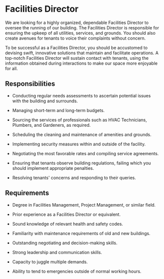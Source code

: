 # Facilities Director

We are looking for a highly organized, dependable Facilities Director to oversee the running of our building. The Facilities Director is responsible for ensuring the upkeep of all utilities, services, and grounds. You should also create avenues for tenants to voice their complaints without concern.

To be successful as a Facilities Director, you should be accustomed to devising swift, innovative solutions that maintain and facilitate operations. A top-notch Facilities Director will sustain contact with tenants, using the information obtained during interactions to make our space more enjoyable for all.

## Responsibilities

* Conducting regular needs assessments to ascertain potential issues with the building and surrounds.

* Managing short-term and long-term budgets.

* Sourcing the services of professionals such as HVAC Technicians, Plumbers, and Gardeners, as required.

* Scheduling the cleaning and maintenance of amenities and grounds.

* Implementing security measures within and outside of the facility.

* Negotiating the most favorable rates and compiling service agreements.

* Ensuring that tenants observe building regulations, failing which you should implement appropriate penalties.

* Resolving tenants' concerns and responding to their queries.

## Requirements

* Degree in Facilities Management, Project Management, or similar field.

* Prior experience as a Facilities Director or equivalent.

* Sound knowledge of relevant health and safety codes.

* Familiarity with maintenance requirements of old and new buildings.

* Outstanding negotiating and decision-making skills.

* Strong leadership and communication skills.

* Capacity to juggle multiple demands.

* Ability to tend to emergencies outside of normal working hours.

